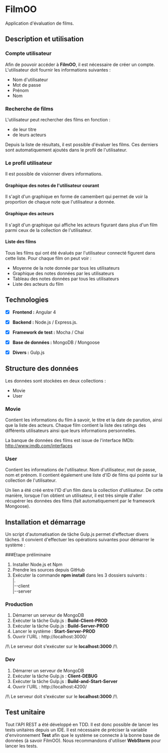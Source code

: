 # FilmOO

Application d'évaluation de films.

## Description et utilisation

### Compte utilisateur
Afin de pouvoir accéder à __FilmOO__, il est nécessaire de créer un compte. L'utilisateur doit fournir les informations suivantes : 
* Nom d'utilisateur
* Mot de passe
* Prénom
* Nom 

### Recherche de films
L'utilisateur peut rechercher des films en fonction : 
* de leur titre
* de leurs acteurs

Depuis la liste de résultats, il est possible d'évaluer les films. Ces derniers sont automatiquement ajoutés dans le profil de l'utilisateur.

### Le profil utilisateur
Il est possible de visionner divers informations.

#### Graphique des notes de l'utilisateur courant
Il s'agit d'un graphique en forme de camembert qui permet de voir la proportion de chaque note que l'utilisateur a donnée.

#### Graphique des acteurs 
Il s'agit d'un graphique qui affiche les acteurs figurant dans plus d'un film parmi ceux de la collection de l'utilisateur.

#### Liste des films
Tous les films qui ont été évalués par l'utilisateur connecté figurent dans cette liste. Pour chaque film on peut voir :
* Moyenne de la note donnée par tous les utilisateurs
* Graphique des notes données par les utilisateurs
* Tableau des notes données par tous les utilisateurs
* Liste des acteurs du film

## Technologies

- [x] __Frontend :__ Angular 4
- [x] __Backend :__  Node.js / Express.js. 
- [x] __Framework de test :__  Mocha / Chai 
- [x] __Base de données :__  MongoDB / Mongoose
- [x] __Divers :__ Gulp.js 


## Structure des données

Les données sont stockées en deux collections : 
* Movie
* User

### Movie
Contient les informations du film à savoir, le titre et la date de parution, ainsi que la liste des acteurs. Chaque film contient la liste des ratings des différents  utilisateurs ainsi que leurs informations personnelles. 

La banque de données des films est issue de l'interface IMDb: http://www.imdb.com/interfaces

### User 
Contient les informations de l'utilisateur. Nom d'utilisateur, mot de passe, nom et prénom. Il contient également une liste d'ID de films qui pointe sur la collection de l'utilisateur.

Un lien a été créé entre l'ID d'un film dans la collection d'utilisateur. De cette manière, lorsque l'on obtient un utilisateur, il est très simple d'aller récupérer les données des films (fait automatiquement par le framework Mongoose).


## Installation et démarrage

Un script d'automatisation de tâche Gulp.js permet d'effectuer divers tâches. Il convient d'effectuer les opérations suivantes pour démarrer le système : 

###Etape préliminaire

1. Installer Node.js et Npm
2. Prendre les sources depuis GitHub
3. Exécuter la commande **npm install** dans les 3 dossiers suivants :   
	|.  
	|--client  
	|--server  


### Production
1. Démarrer un serveur de MongoDB
2. Exécuter la tâche Gulp.js : __Build-Client-PROD__
3. Exécuter la tâche Gulp.js : __Build-Server-PROD__
4. Lancer le système : __Start-Server-PROD__
5. Ouvrir l'URL : http://localhost:3000/

/!\ Le serveur doit s'exécuter sur le __localhost:3000__ /!\

### Dev
1. Démarrer un serveur de MongoDB
2. Exécuter la tâche Gulp.js : __Client-DEBUG__
3. Exécuter la tâche Gulp.js : __Build-and-Start-Server__
4. Ouvrir l'URL : http://localhost:4200/

/!\ Le serveur doit s'exécuter sur le __localhost:3000__ /!\


## Test unitaire

Tout l'API REST a été développé en TDD. Il est donc possible de lancer les tests unitaires depuis un IDE. Il est nécessaire de préciser la variable d'environnement **Test** afin que le système se connecte à la bonne base de données (à savoir FilmOO). Nous recommandons d'utiliser __WebStorm__ pour lancer les tests.






